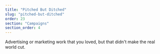 ```yaml
---
title: "Pitched But Ditched"
slug: "pitched-but-ditched"
order: 23
section: "Campaigns"
section_order: 4
---
```


Advertising or marketing work that you loved, but that didn't make the real world cut.